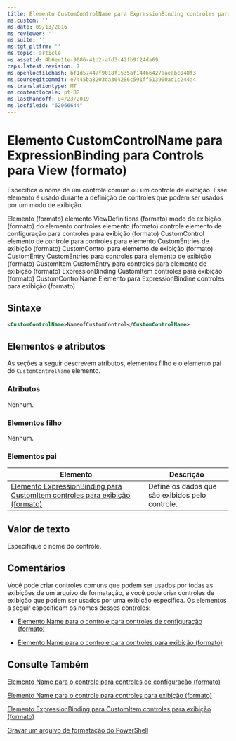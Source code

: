 ```yaml
---
title: Elemento CustomControlName para ExpressionBinding controles para exibição (formato) | Microsoft Docs
ms.custom: ''
ms.date: 09/13/2016
ms.reviewer: ''
ms.suite: ''
ms.tgt_pltfrm: ''
ms.topic: article
ms.assetid: 4b6ee11e-9086-41d2-afd3-42fb9f24da69
caps.latest.revision: 7
ms.openlocfilehash: bf1d57447f9018f1535af14466427aaeabc048f3
ms.sourcegitcommit: e7445ba8203da304286c591ff513900ad1c244a4
ms.translationtype: MT
ms.contentlocale: pt-BR
ms.lasthandoff: 04/23/2019
ms.locfileid: "62066644"
---
```

# <a name="customcontrolname-element-for-expressionbinding-for-controls-for-view-format"></a>Elemento CustomControlName para ExpressionBinding para Controls para View (formato)

Especifica o nome de um controle comum ou um controle de exibição. Esse elemento é usado durante a definição de controles que podem ser usados por um modo de exibição.

Elemento (formato) elemento ViewDefinitions (formato) modo de exibição (formato) do elemento controles elemento (formato) controle elemento de configuração para controles para exibição (formato) CustomControl elemento de controle para controles para elemento CustomEntries de exibição (formato) CustomControl para elemento de exibição (formato) CustomEntry CustomEntries para controles para elemento de exibição (formato) CustomItem CustomEntry para controles para elemento de exibição (formato) ExpressionBinding CustomItem controles para exibição (formato) CustomControlName Elemento para ExpressionBindine controles para exibição (formato)

## <a name="syntax"></a>Sintaxe

```xml
<CustomControlName>NameofCustomControl</CustomControlName>
```

## <a name="attributes-and-elements"></a>Elementos e atributos

As seções a seguir descrevem atributos, elementos filho e o elemento pai do `CustomControlName` elemento.

### <a name="attributes"></a>Atributos

Nenhum.

### <a name="child-elements"></a>Elementos filho

Nenhum.

### <a name="parent-elements"></a>Elementos pai

|Elemento|Descrição|
|-------------|-----------------|
|[Elemento ExpressionBinding para CustomItem controles para exibição (formato)](./expressionbinding-element-for-customitem-for-controls-for-view-format.md)|Define os dados que são exibidos pelo controle.|

## <a name="text-value"></a>Valor de texto

Especifique o nome do controle.

## <a name="remarks"></a>Comentários

Você pode criar controles comuns que podem ser usados por todas as exibições de um arquivo de formatação, e você pode criar controles de exibição que podem ser usados por uma exibição específica. Os elementos a seguir especificam os nomes desses controles:

- [Elemento Name para o controle para controles de configuração (formato)](./name-element-for-control-for-controls-for-configuration-format.md)

- [Elemento Name para o controle para controles para exibição (formato)](./name-element-for-control-for-controls-for-view-format.md)

## <a name="see-also"></a>Consulte Também

[Elemento Name para o controle para controles de configuração (formato)](./name-element-for-control-for-controls-for-configuration-format.md)

[Elemento Name para o controle para controles para exibição (formato)](./name-element-for-control-for-controls-for-view-format.md)

[Elemento ExpressionBinding para CustomItem controles para exibição (formato)](./expressionbinding-element-for-customitem-for-controls-for-view-format.md)

[Gravar um arquivo de formatação do PowerShell](./writing-a-powershell-formatting-file.md)
